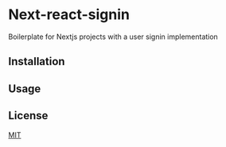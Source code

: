 # Next-react-signin

Boilerplate for Nextjs projects with a user signin implementation

## Installation

## Usage

## License

[MIT](https://choosealicense.com/licenses/mit/)
